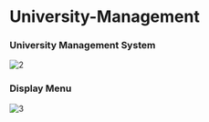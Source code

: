 # University-Management

### University Management System
![2](https://user-images.githubusercontent.com/42384464/96541095-e4fefd80-12bc-11eb-9f15-d1e08b58b6ae.png)

### Display Menu
![3](https://user-images.githubusercontent.com/42384464/96541559-ea107c80-12bd-11eb-8ff0-a6b5845e24c8.png)
